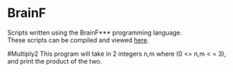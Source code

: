 # BrainF
Scripts written using the BrainF*** programming language.<br>
These scripts can be compiled and viewed <a href="http://esoteric.sange.fi/brainfuck/impl/interp/i.html" target="_blank">here</a>.

#Multiply2
This program will take in 2 integers n,m where (0 <= n,m < = 3), and print the product of the two.

